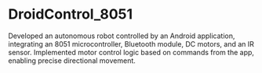 # DroidControl_8051
Developed an autonomous robot controlled by an Android application, integrating an 8051 microcontroller, Bluetooth module, DC motors, and an IR sensor. Implemented motor control logic based on commands from the app, enabling precise directional movement.

